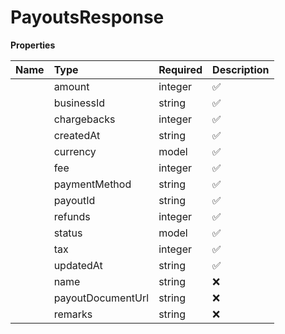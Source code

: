 # PayoutsResponse



**Properties**

| Name | Type | Required | Description |
| :-------- | :----------| :----------| :----------|
    | amount | integer | ✅ | The total amount of the payout. |
    | businessId | string | ✅ | The unique identifier of the business associated with the payout. |
    | chargebacks | integer | ✅ | The total value of chargebacks associated with the payout. |
    | createdAt | string | ✅ | The timestamp when the payout was created, in UTC. |
    | currency | model | ✅ |  |
    | fee | integer | ✅ | The fee charged for processing the payout. |
    | paymentMethod | string | ✅ | The payment method used for the payout (e.g., bank transfer, card, etc.). |
    | payoutId | string | ✅ | The unique identifier of the payout. |
    | refunds | integer | ✅ | The total value of refunds associated with the payout. |
    | status | model | ✅ |  |
    | tax | integer | ✅ | The tax applied to the payout. |
    | updatedAt | string | ✅ | The timestamp when the payout was last updated, in UTC. |
    | name | string | ❌ | The name of the payout recipient or purpose. |
    | payoutDocumentUrl | string | ❌ | The URL of the document associated with the payout. |
    | remarks | string | ❌ | Any additional remarks or notes associated with the payout. |




<!-- This file was generated by liblab | https://liblab.com/ -->
